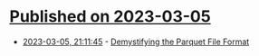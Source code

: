 # [Published on 2023-03-05](index.md)

* [2023-03-05, 21:11:45](https://lobste.rs/s/r2jsgh/demystifying_parquet_file_format) - [Demystifying the Parquet File Format](https://towardsdatascience.com/demystifying-the-parquet-file-format-13adb0206705)
